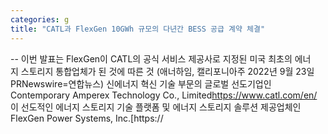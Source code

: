 ```yaml
---
categories: g
title: "CATL과 FlexGen 10GWh 규모의 다년간 BESS 공급 계약 체결"
---
```

-- 이번 발표는 FlexGen이 CATL의 공식 서비스 제공사로 지정된 미국 최초의 에너지 스토리지 통합업체가 된 것에 따른 것  (애너하임, 캘리포니아주 2022년 9월 23일 PRNewswire=연합뉴스) 신에너지 혁신 기술 부문의 글로벌 선도기업인 Contemporary Amperex Technology Co., Limited[https://www.catl.com/en/ ](CATL)이 선도적인 에너지 스토리지 기술 플랫폼 및 에너지 스토리지 솔루션 제공업체인 FlexGen Power Systems, Inc.[https://